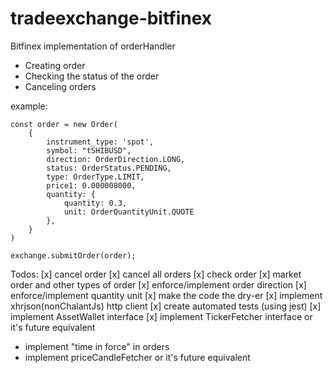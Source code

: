 # tradeexchange-bitfinex

Bitfinex implementation of orderHandler

 * Creating order
 * Checking the status of the order
 * Canceling orders

example:
```
const order = new Order(
    {
        instrument_type: 'spot',
        symbol: "tSHIBUSD",
        direction: OrderDirection.LONG,
        status: OrderStatus.PENDING,
        type: OrderType.LIMIT,
        price1: 0.000008000,
        quantity: {
            quantity: 0.3,
            unit: OrderQuantityUnit.QUOTE
        },
    }
)

exchange.submitOrder(order);
```


Todos:
 [x] cancel order
 [x] cancel all orders
 [x] check order
 [x] market order and other types of order
 [x] enforce/implement order direction
 [x] enforce/implement quantity unit
 [x] make the code the dry-er
 [x] implement xhrjson(nonChalantJs) http client
 [x] create automated tests (using jest)
 [x] implement AssetWallet interface
 [x] implement TickerFetcher interface or it's future equivalent
  * implement "time in force" in orders
  * implement priceCandleFetcher or it's future equivalent